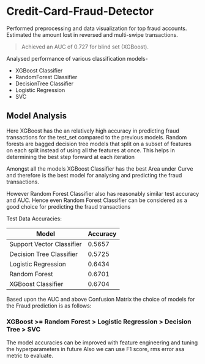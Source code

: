 # Credit-Card-Fraud-Detector

Performed preprocessing and data visualization for top fraud accounts.
Estimated the amount lost in reversed and multi-swipe transactions.
> Achieved an AUC of 0.727 for blind set (XGBoost).

Analysed performance of various classification models- 
- XGBoost Classifier
- RandomForest Classifier
- DecisionTree Classifier
- Logistic Regression
- SVC

## Model Analysis
Here XGBoost has the an relatively high accuracy in predicting fraud transactions for the test_set compared to the previous models. Random forests are bagged decision tree models that split on a subset of features on each split instead of using all the features at once. This helps in determining the best step forward at each iteration

Amongst all the models XGBoost Classifier has the best Area under Curve and therefore is the best model for analysing and predicting the fraud transactions.

However Random Forest Classifier also has reasonably similar test accuracy and AUC. Hence even Random Forest Classifier can be considered as a good choice for predicting the fraud transactions


Test Data Accuracies:

| Model | Accuracy |
| ------ | ------ |
| Support Vector Classifier | 0.5657 |
| Decision Tree Classifier | 0.5725 |
| Logistic Regression | 0.6434 |
| Random Forest | 0.6701 |
| XGBoost Classifier | 0.6704 |



Based upon the AUC and above Confusion Matrix the choice of models for the Fraud prediction is as follows:
### XGBoost >= Random Forest > Logistic Regression > Decision Tree > SVC
The model accuracies can be improved with feature engineering and tuning the hyperparameters in future
Also we can use F1 score, rms error asa metric to evaluate.
